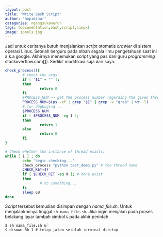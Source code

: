 ```yaml
---
layout: post
title: "Write Bash Script"
author: "hapidznur"
categories: ngangsukaweruh 
tags: [documentation,bash,script,linux]
image: spools.jpg
---
```


Jadi untuk ceritanya butuh menjalankan _script_ otomatis _crawler_ di sistem operasi Linux. Setelah berguru pada mbah segala ilmu pengetahuan saat ini a.k.a google. Akhirnya menemukan _script_ yang pas dari guru _programming_ stackoverflow.com[[1]]. Sedikit modifikasi saja dari saya. 

```bash
check_process(){
        # check the args
        if [ "$1" = "" ];
        then
                return 0
        fi
        #PROCESS_NUM => get the process number regarding the given thread name
        PROCESS_NUM=$(ps -ef | grep "$1" | grep -v "grep" | wc -l)
        # for degbuging...
        $PROCESS_NUM
        if [ $PROCESS_NUM -eq 1 ];
        then
                return 1
        else
                return 0
        fi
}

# Check whether the instance of thread exists:
while [ 1 ] ; do
        echo 'begin checking...'
        check_process "python test_demo.py" # the thread name
        CHECK_RET=$?
        if [ $CHECK_RET -eq 0 ]; # none exist
        then
                # do something...
        fi
        sleep 60
done
```

_Script_ tersebut kemudian disimpan dengan *nama_file.sh*. Untuk menjalankannya tinggal `sh nama_file.sh`. Jika ingin menjalan pada proses belakang layar tambah simbol `&` pada akhir perintah. 
```
$ sh nama_file.sh &`
$ disown %h 1 # tetap jalan setelah terminal ditutup
```

[1]: https://stackoverflow.com/questions/7708715/check-if-program-is-running-with-bash-shell-script

